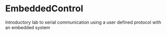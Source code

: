 # EmbeddedControl
Introductory lab to serial communication using a user defined protocol with an embedded system
